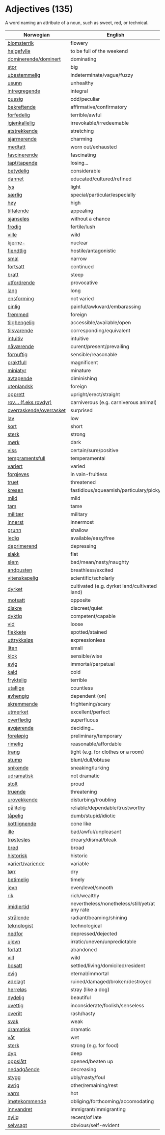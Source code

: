 # Adjectives (135)

A word naming an attribute of a noun, such as sweet, red, or technical.

| Norwegian | English |
| --- | --- |
| [blomsterrik](https://www.ordnett.no/search?language=no&phrase=blomsterrik) | flowery |
| [helgefylle](https://www.ordnett.no/search?language=no&phrase=helgefylle) | to be full of the weekend |
| [dominerende/dominert](https://www.ordnett.no/search?language=no&phrase=dominerende/dominert) | dominating |
| [stor](https://www.ordnett.no/search?language=no&phrase=stor) | big |
| [ubestemmelig](https://www.ordnett.no/search?language=no&phrase=ubestemmelig) | indeterminate/vague/fuzzy |
| [usunn](https://www.ordnett.no/search?language=no&phrase=usunn) | unhealthy |
| [intregregende](https://www.ordnett.no/search?language=no&phrase=intregregende) | integral |
| [pussig](https://www.ordnett.no/search?language=no&phrase=pussig) | odd/peculiar |
| [bekreftende](https://www.ordnett.no/search?language=no&phrase=bekreftende) | affirmative/confirmatory |
| [forfedelig](https://www.ordnett.no/search?language=no&phrase=forfedelig) | terrible/awful |
| [igjenkallelig](https://www.ordnett.no/search?language=no&phrase=igjenkallelig) | irrevokable/irredeemable |
| [atstrekkende](https://www.ordnett.no/search?language=no&phrase=atstrekkende) | stretching |
| [sjarmerende](https://www.ordnett.no/search?language=no&phrase=sjarmerende) | charming |
| [medtatt](https://www.ordnett.no/search?language=no&phrase=medtatt) | worn out/exhausted |
| [fascinerende](https://www.ordnett.no/search?language=no&phrase=fascinerende) | fascinating |
| [tapt/tapende](https://www.ordnett.no/search?language=no&phrase=tapt/tapende) | losing... |
| [betydelig](https://www.ordnett.no/search?language=no&phrase=betydelig) | considerable |
| [dannet](https://www.ordnett.no/search?language=no&phrase=dannet) | educated/cultured/refined |
| [lys](https://www.ordnett.no/search?language=no&phrase=lys) | light |
| [særlig](https://www.ordnett.no/search?language=no&phrase=særlig) | special/particular/especially |
| [høy](https://www.ordnett.no/search?language=no&phrase=høy) | high |
| [tiltalende](https://www.ordnett.no/search?language=no&phrase=tiltalende) | appealing |
| [sjanseløs](https://www.ordnett.no/search?language=no&phrase=sjanseløs) | without a chance |
| [frodig](https://www.ordnett.no/search?language=no&phrase=frodig) | fertile/lush |
| [ville](https://www.ordnett.no/search?language=no&phrase=ville) | wild |
| [kjerne-](https://www.ordnett.no/search?language=no&phrase=kjerne-) | nuclear |
| [fiendtlig](https://www.ordnett.no/search?language=no&phrase=fiendtlig) | hostile/antagonistic |
| [smal](https://www.ordnett.no/search?language=no&phrase=smal) | narrow |
| [fortsatt](https://www.ordnett.no/search?language=no&phrase=fortsatt) | continued |
| [bratt](https://www.ordnett.no/search?language=no&phrase=bratt) | steep |
| [utfordrende](https://www.ordnett.no/search?language=no&phrase=utfordrende) | provocative |
| [lang](https://www.ordnett.no/search?language=no&phrase=lang) | long |
| [ensforming](https://www.ordnett.no/search?language=no&phrase=ensforming) | not varied |
| [pinlig](https://www.ordnett.no/search?language=no&phrase=pinlig) | painful/awkward/embarassing |
| [fremmed](https://www.ordnett.no/search?language=no&phrase=fremmed) | foreign |
| [tilghengelig](https://www.ordnett.no/search?language=no&phrase=tilghengelig) | accessible/available/open |
| [tilsvarende](https://www.ordnett.no/search?language=no&phrase=tilsvarende) | corresponding/equivalent |
| [intuitiv](https://www.ordnett.no/search?language=no&phrase=intuitiv) | intuitive |
| [nåværende](https://www.ordnett.no/search?language=no&phrase=nåværende) | curent/present/prevailing |
| [fornuftig](https://www.ordnett.no/search?language=no&phrase=fornuftig) | sensible/reasonable |
| [praktfull](https://www.ordnett.no/search?language=no&phrase=praktfull) | magnificent |
| [miniatyr](https://www.ordnett.no/search?language=no&phrase=miniatyr) | minature |
| [avtagende](https://www.ordnett.no/search?language=no&phrase=avtagende) | diminishing |
| [utenlandsk](https://www.ordnett.no/search?language=no&phrase=utenlandsk) | foreign |
| [opprett](https://www.ordnett.no/search?language=no&phrase=opprett) | upright/erect/straight |
| [rov... (f.eks rovdyr)](https://www.ordnett.no/search?language=no&phrase=rov...%20(f.eks%20rovdyr)) | carniverous (e.g. carniverous animal) |
| [overraskende/overrasket](https://www.ordnett.no/search?language=no&phrase=overraskende/overrasket) | surprised |
| [lav](https://www.ordnett.no/search?language=no&phrase=lav) | low |
| [kort](https://www.ordnett.no/search?language=no&phrase=kort) | short |
| [sterk](https://www.ordnett.no/search?language=no&phrase=sterk) | strong |
| [mørk](https://www.ordnett.no/search?language=no&phrase=mørk) | dark |
| [viss](https://www.ordnett.no/search?language=no&phrase=viss) | certain/sure/positive |
| [tempramentsfull](https://www.ordnett.no/search?language=no&phrase=tempramentsfull) | temperamental |
| [variert](https://www.ordnett.no/search?language=no&phrase=variert) | varied |
| [forgjeves](https://www.ordnett.no/search?language=no&phrase=forgjeves) | in vain-fruitless |
| [truet](https://www.ordnett.no/search?language=no&phrase=truet) | threatened |
| [kresen](https://www.ordnett.no/search?language=no&phrase=kresen) | fastidious/squeamish/particulary/picky |
| [mild](https://www.ordnett.no/search?language=no&phrase=mild) | mild |
| [tam](https://www.ordnett.no/search?language=no&phrase=tam) | tame |
| [militær](https://www.ordnett.no/search?language=no&phrase=militær) | military |
| [innerst](https://www.ordnett.no/search?language=no&phrase=innerst) | innermost |
| [grunn](https://www.ordnett.no/search?language=no&phrase=grunn) | shallow |
| [ledig](https://www.ordnett.no/search?language=no&phrase=ledig) | available/easy/free |
| [deprimerend](https://www.ordnett.no/search?language=no&phrase=deprimerend) | depressing |
| [slakk](https://www.ordnett.no/search?language=no&phrase=slakk) | flat |
| [slem](https://www.ordnett.no/search?language=no&phrase=slem) | bad/mean/nasty/naughty |
| [andpusten](https://www.ordnett.no/search?language=no&phrase=andpusten) | breathless/excited |
| [vitenskapelig](https://www.ordnett.no/search?language=no&phrase=vitenskapelig) | scientific/scholarly |
| [dyrket](https://www.ordnett.no/search?language=no&phrase=dyrket) | cultivated (e.g. dyrket land/cultivated land) |
| [motsatt](https://www.ordnett.no/search?language=no&phrase=motsatt) | opposite |
| [diskre](https://www.ordnett.no/search?language=no&phrase=diskre) | discreet/quiet |
| [dyktig](https://www.ordnett.no/search?language=no&phrase=dyktig) | competent/capable |
| [vid](https://www.ordnett.no/search?language=no&phrase=vid) | loose |
| [flekkete](https://www.ordnett.no/search?language=no&phrase=flekkete) | spotted/stained |
| [uttrykksløs](https://www.ordnett.no/search?language=no&phrase=uttrykksløs) | expressionless |
| [liten](https://www.ordnett.no/search?language=no&phrase=liten) | small |
| [klok](https://www.ordnett.no/search?language=no&phrase=klok) | sensible/wise |
| [evig](https://www.ordnett.no/search?language=no&phrase=evig) | immortal/perpetual |
| [kald](https://www.ordnett.no/search?language=no&phrase=kald) | cold |
| [fryktelig](https://www.ordnett.no/search?language=no&phrase=fryktelig) | terrible |
| [utallige](https://www.ordnett.no/search?language=no&phrase=utallige) | countless |
| [avhengig](https://www.ordnett.no/search?language=no&phrase=avhengig) | dependent (on) |
| [skremmende](https://www.ordnett.no/search?language=no&phrase=skremmende) | frightening/scary |
| [utmerket](https://www.ordnett.no/search?language=no&phrase=utmerket) | excellent/perfect |
| [overflødig](https://www.ordnett.no/search?language=no&phrase=overflødig) | superfluous |
| [avgjørende](https://www.ordnett.no/search?language=no&phrase=avgjørende) | deciding... |
| [foreløpig](https://www.ordnett.no/search?language=no&phrase=foreløpig) | preliminary/temporary |
| [rimelig](https://www.ordnett.no/search?language=no&phrase=rimelig) | reasonable/affordable |
| [trang](https://www.ordnett.no/search?language=no&phrase=trang) | tight (e.g. for clothes or a room) |
| [stump](https://www.ordnett.no/search?language=no&phrase=stump) | blunt/dull/obtuse |
| [snikende](https://www.ordnett.no/search?language=no&phrase=snikende) | sneaking/lurking |
| [udramatisk](https://www.ordnett.no/search?language=no&phrase=udramatisk) | not dramatic |
| [stolt](https://www.ordnett.no/search?language=no&phrase=stolt) | proud |
| [truende](https://www.ordnett.no/search?language=no&phrase=truende) | threatening |
| [urovekkende](https://www.ordnett.no/search?language=no&phrase=urovekkende) | disturbing/troubling |
| [pålitelig](https://www.ordnett.no/search?language=no&phrase=pålitelig) | reliable/dependable/trustworthy |
| [tåpelig](https://www.ordnett.no/search?language=no&phrase=tåpelig) | dumb/stupid/idiotic |
| [kottlignende](https://www.ordnett.no/search?language=no&phrase=kottlignende) | cone like |
| [ille](https://www.ordnett.no/search?language=no&phrase=ille) | bad/awful/unpleasant |
| [trøstesløs](https://www.ordnett.no/search?language=no&phrase=trøstesløs) | dreary/dismal/bleak |
| [bred](https://www.ordnett.no/search?language=no&phrase=bred) | broad |
| [historisk](https://www.ordnett.no/search?language=no&phrase=historisk) | historic |
| [variert/variende](https://www.ordnett.no/search?language=no&phrase=variert/variende) | variable |
| [tørr](https://www.ordnett.no/search?language=no&phrase=tørr) | dry |
| [betimelig](https://www.ordnett.no/search?language=no&phrase=betimelig) | timely |
| [jevn](https://www.ordnett.no/search?language=no&phrase=jevn) | even/level/smooth |
| [rik](https://www.ordnett.no/search?language=no&phrase=rik) | rich/wealthy |
| [imidlertid](https://www.ordnett.no/search?language=no&phrase=imidlertid) | nevertheless/nonetheless/still/yet/at any rate |
| [strålende](https://www.ordnett.no/search?language=no&phrase=strålende) | radiant/beaming/shining |
| [teknologist](https://www.ordnett.no/search?language=no&phrase=teknologist) | technological |
| [nedfor](https://www.ordnett.no/search?language=no&phrase=nedfor) | depressed/dejected |
| [ujevn](https://www.ordnett.no/search?language=no&phrase=ujevn) | irratic/uneven/unpredictable |
| [forlatt](https://www.ordnett.no/search?language=no&phrase=forlatt) | abandoned |
| [vill](https://www.ordnett.no/search?language=no&phrase=vill) | wild |
| [bosatt](https://www.ordnett.no/search?language=no&phrase=bosatt) | settled/living/domiciled/resident |
| [evig](https://www.ordnett.no/search?language=no&phrase=evig) | eternal/immortal |
| [ødelagt](https://www.ordnett.no/search?language=no&phrase=ødelagt) | ruined/damaged/broken/destroyed |
| [herreløs](https://www.ordnett.no/search?language=no&phrase=herreløs) | stray (like a dog) |
| [nydelig](https://www.ordnett.no/search?language=no&phrase=nydelig) | beautiful |
| [uvettig](https://www.ordnett.no/search?language=no&phrase=uvettig) | inconsiderate/foolish/senseless |
| [overilt](https://www.ordnett.no/search?language=no&phrase=overilt) | rash/hasty |
| [svak](https://www.ordnett.no/search?language=no&phrase=svak) | weak |
| [dramatisk](https://www.ordnett.no/search?language=no&phrase=dramatisk) | dramatic |
| [våt](https://www.ordnett.no/search?language=no&phrase=våt) | wet |
| [sterk](https://www.ordnett.no/search?language=no&phrase=sterk) | strong (e.g. for food) |
| [dyp](https://www.ordnett.no/search?language=no&phrase=dyp) | deep |
| [oppslått](https://www.ordnett.no/search?language=no&phrase=oppslått) | opened/beaten up |
| [nedadgående](https://www.ordnett.no/search?language=no&phrase=nedadgående) | decreasing |
| [stygg](https://www.ordnett.no/search?language=no&phrase=stygg) | ubly/nasty/foul |
| [øvrig](https://www.ordnett.no/search?language=no&phrase=øvrig) | other/remaining/rest |
| [varm](https://www.ordnett.no/search?language=no&phrase=varm) | hot |
| [imøtekommende](https://www.ordnett.no/search?language=no&phrase=imøtekommende) | obliging/forthcoming/accomodating |
| [innvandret](https://www.ordnett.no/search?language=no&phrase=innvandret) | immigrant/immigranting |
| [nylig](https://www.ordnett.no/search?language=no&phrase=nylig) | recent/of late |
| [selvsagt](https://www.ordnett.no/search?language=no&phrase=selvsagt) | obvious/self-evident |

